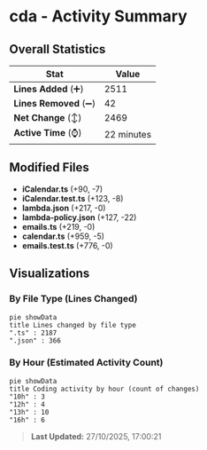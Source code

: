 # cda - Activity Summary 

## Overall Statistics

| Stat                   | Value                                                             |
| ---------------------- | ----------------------------------------------------------------- |
| **Lines Added** (➕)   | 2511                                          |
| **Lines Removed** (➖) | 42                                        |
| **Net Change** (↕)    | 2469                |
| **Active Time** (⌚)   | 22 minutes |


## Modified Files
- **iCalendar.ts** (+90, -7)
- **iCalendar.test.ts** (+123, -8)
- **lambda.json** (+217, -0)
- **lambda-policy.json** (+127, -22)
- **emails.ts** (+219, -0)
- **calendar.ts** (+959, -5)
- **emails.test.ts** (+776, -0)

## Visualizations

### By File Type (Lines Changed)

```mermaid
pie showData
title Lines changed by file type
".ts" : 2187
".json" : 366
```

### By Hour (Estimated Activity Count)

```mermaid
pie showData
title Coding activity by hour (count of changes)
"10h" : 3
"12h" : 4
"13h" : 10
"16h" : 6
```


> **Last Updated:** 27/10/2025, 17:00:21